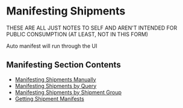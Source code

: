 # Manifesting Shipments

<span class="highlight">THESE ARE ALL JUST NOTES TO SELF AND AREN'T INTENDED FOR PUBLIC CONSUMPTION (AT LEAST, NOT IN THIS FORM)</span>

Auto manifest will run through the UI

## Manifesting Section Contents

* [Manifesting Shipments Manually](/pro/api/shipments/manifesting_shipments_manually.html)
* [Manifesting Shipments by Query](/pro/api/shipments/manifesting_shipments_by_query.html)
* [Manifesting Shipments by Shipment Group](/pro/api/shipments/manifesting_shipments_by_shipment_group.html)
* [Getting Shipment Manifests](/pro/api/shipments/getting_shipment_manifests.html)